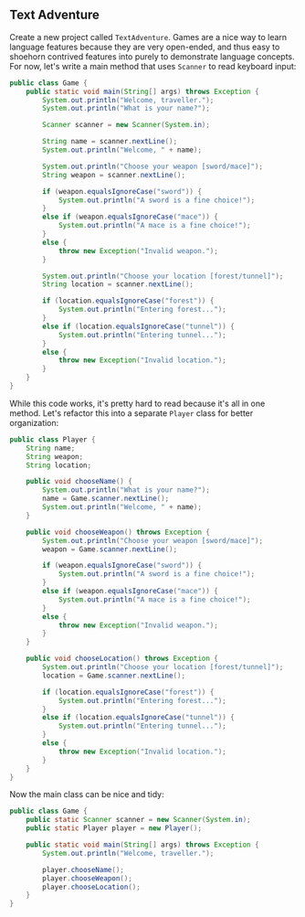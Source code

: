 ## Text Adventure

Create a new project called `TextAdventure`. Games are a nice way to learn language features because they are very open-ended, and thus easy to shoehorn contrived features into purely to demonstrate language concepts. For now, let's write a main method that uses `Scanner` to read keyboard input:

```java
public class Game {
    public static void main(String[] args) throws Exception {
        System.out.println("Welcome, traveller.");
        System.out.println("What is your name?");

        Scanner scanner = new Scanner(System.in);

        String name = scanner.nextLine();
        System.out.println("Welcome, " + name);

        System.out.println("Choose your weapon [sword/mace]");
        String weapon = scanner.nextLine();

        if (weapon.equalsIgnoreCase("sword")) {
            System.out.println("A sword is a fine choice!");
        }
        else if (weapon.equalsIgnoreCase("mace")) {
            System.out.println("A mace is a fine choice!");
        }
        else {
            throw new Exception("Invalid weapon.");
        }

        System.out.println("Choose your location [forest/tunnel]");
        String location = scanner.nextLine();

        if (location.equalsIgnoreCase("forest")) {
            System.out.println("Entering forest...");
        }
        else if (location.equalsIgnoreCase("tunnel")) {
            System.out.println("Entering tunnel...");
        }
        else {
            throw new Exception("Invalid location.");
        }
    }
}
```

While this code works, it's pretty hard to read because it's all in one method. Let's refactor this into a separate `Player` class for better organization:

```java
public class Player {
    String name;
    String weapon;
    String location;

    public void chooseName() {
        System.out.println("What is your name?");
        name = Game.scanner.nextLine();
        System.out.println("Welcome, " + name);
    }

    public void chooseWeapon() throws Exception {
        System.out.println("Choose your weapon [sword/mace]");
        weapon = Game.scanner.nextLine();

        if (weapon.equalsIgnoreCase("sword")) {
            System.out.println("A sword is a fine choice!");
        }
        else if (weapon.equalsIgnoreCase("mace")) {
            System.out.println("A mace is a fine choice!");
        }
        else {
            throw new Exception("Invalid weapon.");
        }
    }

    public void chooseLocation() throws Exception {
        System.out.println("Choose your location [forest/tunnel]");
        location = Game.scanner.nextLine();

        if (location.equalsIgnoreCase("forest")) {
            System.out.println("Entering forest...");
        }
        else if (location.equalsIgnoreCase("tunnel")) {
            System.out.println("Entering tunnel...");
        }
        else {
            throw new Exception("Invalid location.");
        }
    }
}
```

Now the main class can be nice and tidy:

```java
public class Game {
    public static Scanner scanner = new Scanner(System.in);
    public static Player player = new Player();

    public static void main(String[] args) throws Exception {
        System.out.println("Welcome, traveller.");

        player.chooseName();
        player.chooseWeapon();
        player.chooseLocation();
    }
}
```
